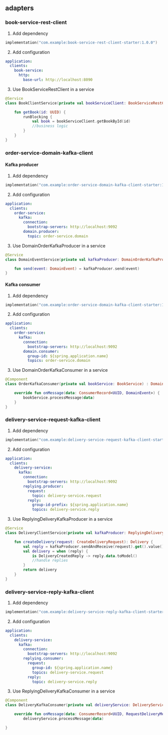 ## adapters

### book-service-rest-client
1. Add dependency
```kotlin
implementation("com.example:book-service-rest-client-starter:1.0.0")
```
2. Add configuration
```yaml
application:
  clients:
    book-service:
      http:
        base-url: http://localhost:8090
```
3. Use BookServiceRestClient in a service
```kotlin
@Service
class BookClientService(private val bookServiceClient: BookServiceRestClient) {

    fun getBook(id: UUID) {
        runBlocking {
            val book = bookServiceClient.getBookById(id)
            //business logic
        }
    }
}
```

### order-service-domain-kafka-client

#### Kafka producer
1. Add dependency
```kotlin
implementation("com.example:order-service-domain-kafka-client-starter:1.0.0")
```
2. Add configuration
```yaml
application:
  clients:
    order-service:
      kafka:
        connection:
          bootstrap-servers: http://localhost:9092
        domain.producer:
          topic: order-service.domain
```
3. Use DomainOrderKafkaProducer in a service

```kotlin
@Service
class DomainEventService(private val kafkaProducer: DomainOrderKafkaProducer) {

    fun send(event: DomainEvent) = kafkaProducer.send(event)
}
```

#### Kafka consumer
1. Add dependency
```kotlin
implementation("com.example:order-service-domain-kafka-client-starter:1.0.0")
```
2. Add configuration
```yaml
application:
  clients:
    order-service:
      kafka:
        connection:
          bootstrap-servers: http://localhost:9092
        domain.consumer:
          group-id: ${spring.application.name}
          topics: order-service.domain
```
3. Use DomainOrderKafkaConsumer in a service
```kotlin
@Component
class OrderKafkaConsumer(private val bookService: BookService) : DomainOrderKafkaConsumer {

    override fun onMessage(data: ConsumerRecord<UUID, DomainEvent>) {
        bookService.processMessage(data)
    }
}
```

### delivery-service-request-kafka-client
1. Add dependency
```kotlin
implementation("com.example:delivery-service-request-kafka-client-starter:1.0.0")
```
2. Add configuration
```yaml
application:
  clients:
    delivery-service:
      kafka:
        connection:
          bootstrap-servers: http://localhost:9092
        replying.producer:
          request:
            topic: delivery-service.request
          reply:
            group-id-prefix: ${spring.application.name}
            topics: delivery-service.reply
```
3. Use ReplyingDeliveryKafkaProducer in a service
```kotlin
@Service
class DeliveryClientService(private val kafkaProducer: ReplyingDeliveryKafkaProducer) {

    fun createDelivery(request: CreateDeliveryRequest): Delivery {
        val reply = kafkaProducer.sendAndReceive(request).get().value()
        val delivery = when (reply) {
            is DeliveryCreatedReply -> reply.data.toModel()
            //handle replies
        }
        return delivery
    }
}
```

### delivery-service-reply-kafka-client
1. Add dependency
```kotlin
implementation("com.example:delivery-service-reply-kafka-client-starter:1.0.0")
```
2. Add configuration
```yaml
application:
  clients:
    delivery-service:
      kafka:
        connection:
          bootstrap-servers: http://localhost:9092
        replying.consumer:
          request:
            group-id: ${spring.application.name}
            topics: delivery-service.request
          reply:
            topic: delivery-service.reply
```
3. Use ReplyingDeliveryKafkaConsumer in a service
```kotlin
@Component
class DeliveryKafkaConsumer(private val deliveryService: DeliveryService) : ReplyingDeliveryKafkaConsumer {

    override fun onMessage(data: ConsumerRecord<UUID, RequestDeliveryMessage>): ReplyDeliveryMessage =
        deliveryService.processMessage(data)

}
```